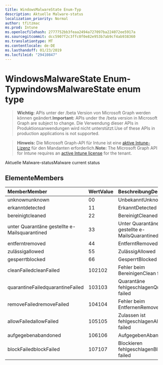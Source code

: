```yaml
---
title: WindowsMalwareState Enum-Typ
description: Aktuelle Malware-status
localization_priority: Normal
author: tfitzmac
ms.prod: Intune
ms.openlocfilehash: 2777752bb3feaa2494a727097ba224072ee5917a
ms.sourcegitcommit: dcc5907f2c3ffc0f0e82e953b7ab9cf4ab938360
ms.translationtype: MT
ms.contentlocale: de-DE
ms.lasthandoff: 01/23/2019
ms.locfileid: "29410847"
---
```

# <a name="windowsmalwarestate-enum-type"></a><span data-ttu-id="07f45-103">WindowsMalwareState Enum-Typ</span><span class="sxs-lookup"><span data-stu-id="07f45-103">windowsMalwareState enum type</span></span>

> <span data-ttu-id="07f45-104">**Wichtig:** APIs unter der /beta Version von Microsoft Graph werden können geändert.</span><span class="sxs-lookup"><span data-stu-id="07f45-104">**Important:** APIs under the /beta version in Microsoft Graph are subject to change.</span></span> <span data-ttu-id="07f45-105">Die Verwendung dieser APIs in Produktionsanwendungen wird nicht unterstützt.</span><span class="sxs-lookup"><span data-stu-id="07f45-105">Use of these APIs in production applications is not supported.</span></span>

> <span data-ttu-id="07f45-106">**Hinweis:** Die Microsoft Graph-API für Intune ist eine [aktive Intune-Lizenz](https://go.microsoft.com/fwlink/?linkid=839381) für den Mandanten erforderlich.</span><span class="sxs-lookup"><span data-stu-id="07f45-106">**Note:** The Microsoft Graph API for Intune requires an [active Intune license](https://go.microsoft.com/fwlink/?linkid=839381) for the tenant.</span></span>

<span data-ttu-id="07f45-107">Aktuelle Malware-status</span><span class="sxs-lookup"><span data-stu-id="07f45-107">Malware current status</span></span>

## <a name="members"></a><span data-ttu-id="07f45-108">Elemente</span><span class="sxs-lookup"><span data-stu-id="07f45-108">Members</span></span>
|<span data-ttu-id="07f45-109">Member</span><span class="sxs-lookup"><span data-stu-id="07f45-109">Member</span></span>|<span data-ttu-id="07f45-110">Wert</span><span class="sxs-lookup"><span data-stu-id="07f45-110">Value</span></span>|<span data-ttu-id="07f45-111">Beschreibung</span><span class="sxs-lookup"><span data-stu-id="07f45-111">Description</span></span>|
|:---|:---|:---|
|<span data-ttu-id="07f45-112">unknown</span><span class="sxs-lookup"><span data-stu-id="07f45-112">unknown</span></span>|<span data-ttu-id="07f45-113">0</span><span class="sxs-lookup"><span data-stu-id="07f45-113">0</span></span>|<span data-ttu-id="07f45-114">Unbekannt</span><span class="sxs-lookup"><span data-stu-id="07f45-114">Unknown</span></span>|
|<span data-ttu-id="07f45-115">erkannt</span><span class="sxs-lookup"><span data-stu-id="07f45-115">detected</span></span>|<span data-ttu-id="07f45-116">1</span><span class="sxs-lookup"><span data-stu-id="07f45-116">1</span></span>|<span data-ttu-id="07f45-117">Erkannt</span><span class="sxs-lookup"><span data-stu-id="07f45-117">Detected</span></span>|
|<span data-ttu-id="07f45-118">bereinigt</span><span class="sxs-lookup"><span data-stu-id="07f45-118">cleaned</span></span>|<span data-ttu-id="07f45-119">2</span><span class="sxs-lookup"><span data-stu-id="07f45-119">2</span></span>|<span data-ttu-id="07f45-120">Bereinigt</span><span class="sxs-lookup"><span data-stu-id="07f45-120">Cleaned</span></span>|
|<span data-ttu-id="07f45-121">unter Quarantäne gestellte e-Mails</span><span class="sxs-lookup"><span data-stu-id="07f45-121">quarantined</span></span>|<span data-ttu-id="07f45-122">3</span><span class="sxs-lookup"><span data-stu-id="07f45-122">3</span></span>|<span data-ttu-id="07f45-123">Unter Quarantäne gestellte e-Mails</span><span class="sxs-lookup"><span data-stu-id="07f45-123">Quarantined</span></span>|
|<span data-ttu-id="07f45-124">entfernt</span><span class="sxs-lookup"><span data-stu-id="07f45-124">removed</span></span>|<span data-ttu-id="07f45-125">4</span><span class="sxs-lookup"><span data-stu-id="07f45-125">4</span></span>|<span data-ttu-id="07f45-126">Entfernt</span><span class="sxs-lookup"><span data-stu-id="07f45-126">Removed</span></span>|
|<span data-ttu-id="07f45-127">zulässig</span><span class="sxs-lookup"><span data-stu-id="07f45-127">allowed</span></span>|<span data-ttu-id="07f45-128">5</span><span class="sxs-lookup"><span data-stu-id="07f45-128">5</span></span>|<span data-ttu-id="07f45-129">Zulässig</span><span class="sxs-lookup"><span data-stu-id="07f45-129">Allowed</span></span>|
|<span data-ttu-id="07f45-130">gesperrt</span><span class="sxs-lookup"><span data-stu-id="07f45-130">blocked</span></span>|<span data-ttu-id="07f45-131">6</span><span class="sxs-lookup"><span data-stu-id="07f45-131">6</span></span>|<span data-ttu-id="07f45-132">Gesperrt</span><span class="sxs-lookup"><span data-stu-id="07f45-132">Blocked</span></span>|
|<span data-ttu-id="07f45-133">cleanFailed</span><span class="sxs-lookup"><span data-stu-id="07f45-133">cleanFailed</span></span>|<span data-ttu-id="07f45-134">102</span><span class="sxs-lookup"><span data-stu-id="07f45-134">102</span></span>|<span data-ttu-id="07f45-135">Fehler beim Bereinigen</span><span class="sxs-lookup"><span data-stu-id="07f45-135">Clean failed</span></span>|
|<span data-ttu-id="07f45-136">quarantineFailed</span><span class="sxs-lookup"><span data-stu-id="07f45-136">quarantineFailed</span></span>|<span data-ttu-id="07f45-137">103</span><span class="sxs-lookup"><span data-stu-id="07f45-137">103</span></span>|<span data-ttu-id="07f45-138">Quarantäne fehlgeschlagen</span><span class="sxs-lookup"><span data-stu-id="07f45-138">Quarantine failed</span></span>|
|<span data-ttu-id="07f45-139">removeFailed</span><span class="sxs-lookup"><span data-stu-id="07f45-139">removeFailed</span></span>|<span data-ttu-id="07f45-140">104</span><span class="sxs-lookup"><span data-stu-id="07f45-140">104</span></span>|<span data-ttu-id="07f45-141">Fehler beim Entfernen</span><span class="sxs-lookup"><span data-stu-id="07f45-141">Remove failed</span></span>|
|<span data-ttu-id="07f45-142">allowFailed</span><span class="sxs-lookup"><span data-stu-id="07f45-142">allowFailed</span></span>|<span data-ttu-id="07f45-143">105</span><span class="sxs-lookup"><span data-stu-id="07f45-143">105</span></span>|<span data-ttu-id="07f45-144">Zulassen ist fehlgeschlagen</span><span class="sxs-lookup"><span data-stu-id="07f45-144">Allow failed</span></span>|
|<span data-ttu-id="07f45-145">aufgegeben</span><span class="sxs-lookup"><span data-stu-id="07f45-145">abandoned</span></span>|<span data-ttu-id="07f45-146">106</span><span class="sxs-lookup"><span data-stu-id="07f45-146">106</span></span>|<span data-ttu-id="07f45-147">Aufgegeben</span><span class="sxs-lookup"><span data-stu-id="07f45-147">Abandoned</span></span>|
|<span data-ttu-id="07f45-148">blockFailed</span><span class="sxs-lookup"><span data-stu-id="07f45-148">blockFailed</span></span>|<span data-ttu-id="07f45-149">107</span><span class="sxs-lookup"><span data-stu-id="07f45-149">107</span></span>|<span data-ttu-id="07f45-150">Blockieren fehlgeschlagen</span><span class="sxs-lookup"><span data-stu-id="07f45-150">Block failed</span></span>|




